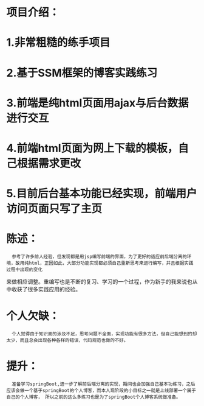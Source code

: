 # 项目介绍：
# 1.非常粗糙的练手项目
# 2.基于SSM框架的博客实践练习
# 3.前端是纯html页面用ajax与后台数据进行交互
# 4.前端html页面为网上下载的模板，自己根据需求更改
# 5.目前后台基本功能已经实现，前端用户访问页面只写了主页


# 陈述：  
      参考了许多前人经验，但发现都是用jsp编写前端的界面，为了更好的适应前后端分离的环境，故用纯html，正因如此，大部分功能实现都必须自己重新思考来进行编写，并且根据实践过程中出现的变化
  来做相应调整。重编写也是不断的复习、学习的一个过程，作为新手的我来说也从中收获了很多实践应用的经验。

# 个人欠缺：
      个人觉得由于知识面的涉及不足，思考问题不全面，实现功能有很多方法，但自己能想到的却太少，而且总会出现各种各样的错误，代码规范也做的不好。
 
# 提升：
      准备学习springBoot,进一步了解前后端分离的实现，期间也会加强自己基本功练习，之后应该会做一个基于springBoot的个人博客，而本人现阶段的小目标之一就是上线部署一个属于自己的个人博客， 所以之前的这么多练习也是为了springBoot个人博客系统做准备。
    
